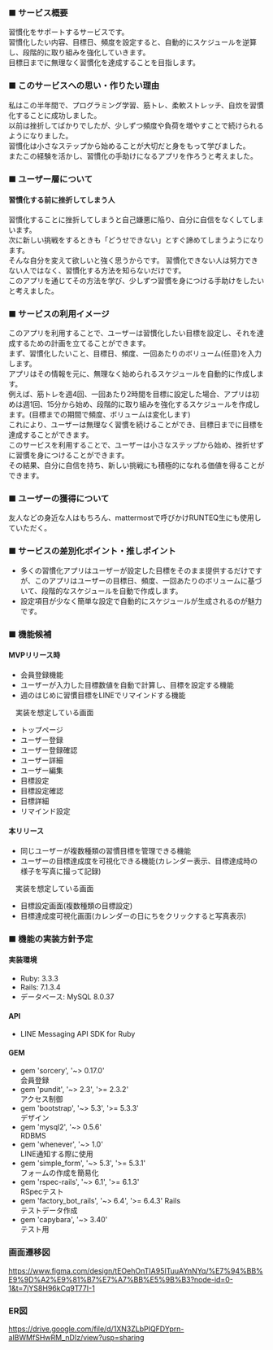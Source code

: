 ### ■ サービス概要

習慣化をサポートするサービスです。<br>
習慣化したい内容、目標日、頻度を設定すると、自動的にスケジュールを逆算し、段階的に取り組みを強化していきます。<br>
目標日までに無理なく習慣化を達成することを目指します。


### ■ このサービスへの思い・作りたい理由

私はこの半年間で、プログラミング学習、筋トレ、柔軟ストレッチ、自炊を習慣化することに成功しました。<br>
以前は挫折してばかりでしたが、少しずつ頻度や負荷を増やすことで続けられるようになりました。<br>
習慣化は小さなステップから始めることが大切だと身をもって学びました。<br>
またこの経験を活かし、習慣化の手助けになるアプリを作ろうと考えました。<br>


### ■ ユーザー層について

#### 習慣化する前に挫折してしまう人

習慣化することに挫折してしまうと自己嫌悪に陥り、自分に自信をなくしてしまいます。<br>
次に新しい挑戦をするときも「どうせできない」とすぐ諦めてしまうようになります。<br>
そんな自分を変えて欲しいと強く思うからです。
習慣化できない人は努力できない人ではなく、習慣化する方法を知らないだけです。<br>
このアプリを通じてその方法を学び、少しずつ習慣を身につける手助けをしたいと考えました。


### ■ サービスの利用イメージ

このアプリを利用することで、ユーザーは習慣化したい目標を設定し、それを達成するための計画を立てることができます。<br>
まず、習慣化したいこと、目標日、頻度、一回あたりのボリューム(任意)を入力します。<br>
アプリはその情報を元に、無理なく始められるスケジュールを自動的に作成します。<br>
例えば、筋トレを週4回、一回あたり2時間を目標に設定した場合、アプリは初めは週1回、15分から始め、段階的に取り組みを強化するスケジュールを作成します。(目標までの期間で頻度、ボリュームは変化します)<br>
これにより、ユーザーは無理なく習慣を続けることができ、目標日までに目標を達成することができます。<br>
このサービスを利用することで、ユーザーは小さなステップから始め、挫折せずに習慣を身につけることができます。<br>
その結果、自分に自信を持ち、新しい挑戦にも積極的になれる価値を得ることができます。


### ■ ユーザーの獲得について

友人などの身近な人はもちろん、mattermostで呼びかけRUNTEQ生にも使用していただく。


### ■ サービスの差別化ポイント・推しポイント

- 多くの習慣化アプリはユーザーが設定した目標をそのまま提供するだけですが、このアプリはユーザーの目標日、頻度、一回あたりのボリュームに基づいて、段階的なスケジュールを自動で作成します。
- 設定項目が少なく簡単な設定で自動的にスケジュールが生成されるのが魅力です。


### ■ 機能候補

#### MVPリリース時

- 会員登録機能
- ユーザーが入力した目標数値を自動で計算し、目標を設定する機能
- 週のはじめに習慣目標をLINEでリマインドする機能

　実装を想定している画面<br>
 - トップページ
 - ユーザー登録
 - ユーザー登録確認
 - ユーザー詳細
 - ユーザー編集
 - 目標設定
 - 目標設定確認
 - 目標詳細
 - リマインド設定

#### 本リリース

- 同じユーザーが複数種類の習慣目標を管理できる機能
- ユーザーの目標達成度を可視化できる機能(カレンダー表示、目標達成時の様子を写真に撮って記録)

　実装を想定している画面<br>
- 目標設定画面(複数種類の目標設定)
- 目標達成度可視化画面(カレンダーの日にちをクリックすると写真表示)

### ■ 機能の実装方針予定

#### 実装環境
- Ruby: 3.3.3
- Rails: 7.1.3.4
- データベース: MySQL 8.0.37

#### API
- LINE Messaging API SDK for Ruby

#### GEM
- gem 'sorcery', '~> 0.17.0' <br>
  会員登録
- gem 'pundit', '~> 2.3', '>= 2.3.2'<br>
  アクセス制御
- gem 'bootstrap', '~> 5.3', '>= 5.3.3'<br>
  デザイン
- gem 'mysql2', '~> 0.5.6'<br>
  RDBMS
- gem 'whenever', '~> 1.0'<br>
  LINE通知する際に使用
- gem 'simple_form', '~> 5.3', '>= 5.3.1'<br>
  フォームの作成を簡易化
- gem 'rspec-rails', '~> 6.1', '>= 6.1.3'<br>
  RSpecテスト
- gem 'factory_bot_rails', '~> 6.4', '>= 6.4.3' Rails<br>
  テストデータ作成
- gem 'capybara', '~> 3.40'<br>
  テスト用

### 画面遷移図
https://www.figma.com/design/tEOehOnTIA95ITuuAYnNYq/%E7%94%BB%E9%9D%A2%E9%81%B7%E7%A7%BB%E5%9B%B3?node-id=0-1&t=7jYS8H96kCq9T77I-1

### ER図
https://drive.google.com/file/d/1XN3ZLbPIQFDYprn-aIBWMfSHwRM_nDIz/view?usp=sharing
